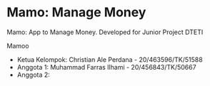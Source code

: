 # Mamo: Manage Money
Mamo: App to Manage Money. Developed for Junior Project DTETI

Mamoo
* Ketua Kelompok: Christian Ale Perdana - 20/463596/TK/51588
* Anggota 1: Muhammad Farras Ilhami - 20/456843/TK/50667
* Anggota 2: 
